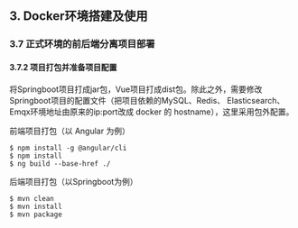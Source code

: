## 3. Docker环境搭建及使用
### 3.7 正式环境的前后端分离项目部署
#### 3.7.2 项目打包并准备项目配置

将Springboot项目打成jar包，Vue项目打成dist包。除此之外，需要修改Springboot项目的配置文件（把项目依赖的MySQL、Redis、 Elasticsearch、Emqx环境地址由原来的ip:port改成 docker 的 hostname），这里采用包外配置。

前端项目打包（以 Angular 为例）

```shell
$ npm install -g @angular/cli   
$ npm install   
$ ng build --base-href ./  
```

后端项目打包（以Springboot为例）

```shell
$ mvn clean
$ mvn install
$ mvn package
```
